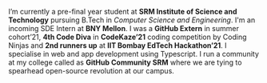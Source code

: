 I’m currently a pre-final year student at **SRM Institute of Science and Technology** pursuing B.Tech in *Computer Science and Engineering*.
I'm an incoming SDE Intern at **BNY Mellon**. I was a **GitHub Extern** in summer cohort’21, **4th Code Diva** in **CodeKaze’21** coding competition by Coding Ninjas and **2nd runners up** at **IIT Bombay EdTech Hackathon’21**.
I specialise in web and app development using Typescript. 
I run a community at my college called as **GitHub Community SRM** where we are tying to spearhead open-source revolution at our campus.

